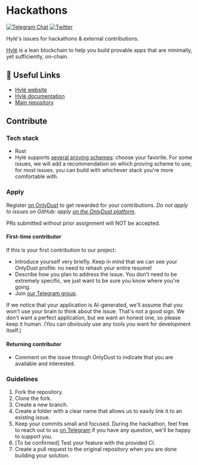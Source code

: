 # Hackathons

[![Telegram Chat][tg-badge]][tg-url]
[![Twitter][twitter-badge]][twitter-url]

Hylé's issues for hackathons &amp; external contributions.

[Hylé](https://hyle.eu) is a lean blockchain to help you build provable apps that are minimally, yet sufficiently, on-chain.

## 📎 Useful Links

- [Hylé website](https://hyle.eu)
- [Hylé documentation](https://docs.hyle.eu/)
- [Main repository](https://github.com/Hyle-org/hyle)

## Contribute

### Tech stack

- Rust
- Hylé supports [several proving schemes](https://docs.hyle.eu/developers/general-doc/supported-proving-schemes/): choose your favorite. For some issues, we will add a recommendation on which proving scheme to use; for most issues, you can build with whichever stack you're more comfortable with.

### Apply

Register [on OnlyDust](https://app.onlydust.com/) to get rewarded for your contributions. *Do not apply to issues on GitHub: apply [on the OnlyDust platform](https://app.onlydust.com/).*

PRs submitted without prior assignment will NOT be accepted.

#### First-time contributor

If this is your first contribution to our project:

- Introduce yourself very briefly. Keep in mind that we can see your OnlyDust profile: no need to rehash your entire resume!
- Describe how you plan to address the issue. You don't need to be extremely specific, we just want to be sure you know where you're going.
- Join [our Telegram group](https://t.me/hyle_org).

If we notice that your application is AI-generated, we'll assume that you won't use your brain to think about the issue. That's not a good sign. We don't want a perfect application, but we want an honest one, so please keep it human. (You can obviously use any tools you want for development itself.)

#### Returning contributor

- Comment on the issue through OnlyDust to indicate that you are available and interested.

### Guidelines

1. Fork the repository.
1. Clone the fork.
1. Create a new branch.
1. Create a folder with a clear name that allows us to easily link it to an existing issue.
1. Keep your commits small and focused. During the hackathon, feel free to reach out to us [on Telegram](https://t.me/hyle_org) if you have any question, we'll be happy to support you.
1. [To be confirmed] Test your feature with the provided CI.
1. Create a pull request to the original repository when you are done building your solution.

[twitter-badge]: https://img.shields.io/twitter/follow/hyle_org  
[twitter-url]: https://x.com/hyle_org  
[tg-badge]: https://img.shields.io/endpoint?url=https%3A%2F%2Ftg.sumanjay.workers.dev%2Fhyle_org%2F&logo=telegram&label=chat&color=neon
[tg-url]: https://t.me/hyle_org